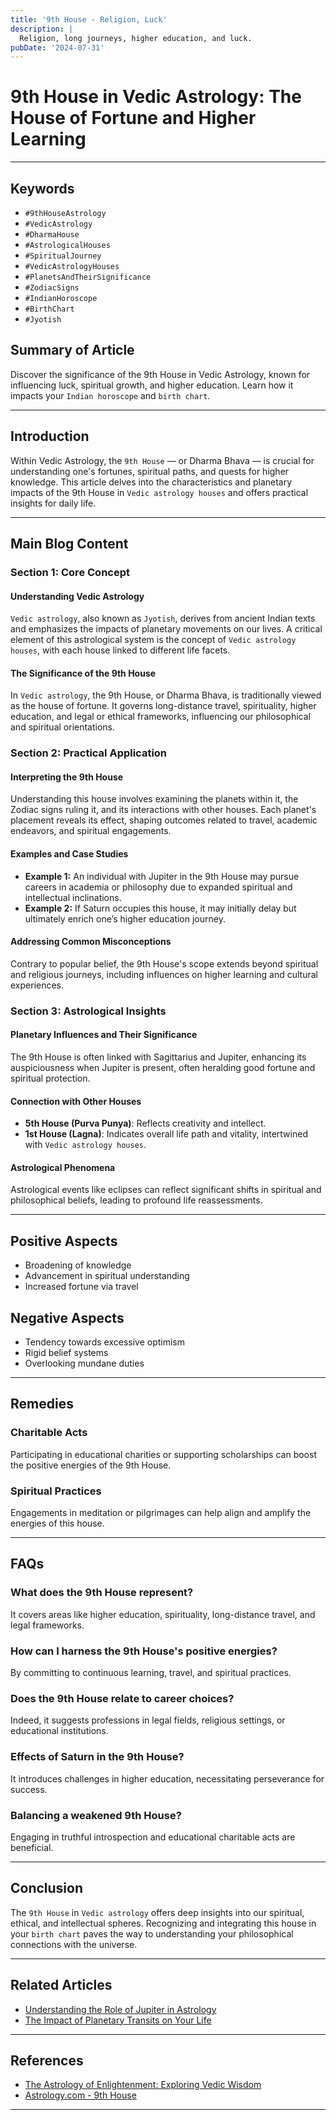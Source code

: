 ```yaml
---
title: '9th House - Religion, Luck'
description: |
  Religion, long journeys, higher education, and luck.
pubDate: '2024-07-31'
---
```


# 9th House in Vedic Astrology: The House of Fortune and Higher Learning

---

## Keywords
- `#9thHouseAstrology`
- `#VedicAstrology`
- `#DharmaHouse`
- `#AstrologicalHouses`
- `#SpiritualJourney`
- `#VedicAstrologyHouses`
- `#PlanetsAndTheirSignificance`
- `#ZodiacSigns`
- `#IndianHoroscope`
- `#BirthChart`
- `#Jyotish`

## Summary of Article
Discover the significance of the 9th House in Vedic Astrology, known for influencing luck, spiritual growth, and higher education. Learn how it impacts your `Indian horoscope` and `birth chart`.

---

## Introduction
Within Vedic Astrology, the `9th House` — or Dharma Bhava — is crucial for understanding one's fortunes, spiritual paths, and quests for higher knowledge. This article delves into the characteristics and planetary impacts of the 9th House in `Vedic astrology houses` and offers practical insights for daily life.

---

## Main Blog Content 

### **Section 1: Core Concept**
#### Understanding Vedic Astrology
`Vedic astrology`, also known as `Jyotish`, derives from ancient Indian texts and emphasizes the impacts of planetary movements on our lives. A critical element of this astrological system is the concept of `Vedic astrology houses`, with each house linked to different life facets.

#### The Significance of the 9th House
In `Vedic astrology`, the 9th House, or Dharma Bhava, is traditionally viewed as the house of fortune. It governs long-distance travel, spirituality, higher education, and legal or ethical frameworks, influencing our philosophical and spiritual orientations.

### **Section 2: Practical Application**
#### Interpreting the 9th House 
Understanding this house involves examining the planets within it, the Zodiac signs ruling it, and its interactions with other houses. Each planet's placement reveals its effect, shaping outcomes related to travel, academic endeavors, and spiritual engagements.

#### Examples and Case Studies
- **Example 1:** An individual with Jupiter in the 9th House may pursue careers in academia or philosophy due to expanded spiritual and intellectual inclinations.
- **Example 2:** If Saturn occupies this house, it may initially delay but ultimately enrich one’s higher education journey.

#### Addressing Common Misconceptions 
Contrary to popular belief, the 9th House's scope extends beyond spiritual and religious journeys, including influences on higher learning and cultural experiences.

### **Section 3: Astrological Insights**
#### Planetary Influences and Their Significance
The 9th House is often linked with Sagittarius and Jupiter, enhancing its auspiciousness when Jupiter is present, often heralding good fortune and spiritual protection.

#### Connection with Other Houses
- **5th House (Purva Punya)**: Reflects creativity and intellect.
- **1st House (Lagna)**: Indicates overall life path and vitality, intertwined with `Vedic astrology houses`.

#### Astrological Phenomena
Astrological events like eclipses can reflect significant shifts in spiritual and philosophical beliefs, leading to profound life reassessments.

---

## Positive Aspects 
- Broadening of knowledge
- Advancement in spiritual understanding
- Increased fortune via travel

## Negative Aspects 
- Tendency towards excessive optimism
- Rigid belief systems
- Overlooking mundane duties

---

## Remedies
### Charitable Acts
Participating in educational charities or supporting scholarships can boost the positive energies of the 9th House.

### Spiritual Practices
Engagements in meditation or pilgrimages can help align and amplify the energies of this house.

---

## FAQs 
### **What does the 9th House represent?**
It covers areas like higher education, spirituality, long-distance travel, and legal frameworks.

### **How can I harness the 9th House's positive energies?**
By committing to continuous learning, travel, and spiritual practices.

### **Does the 9th House relate to career choices?**
Indeed, it suggests professions in legal fields, religious settings, or educational institutions.

### **Effects of Saturn in the 9th House?**
It introduces challenges in higher education, necessitating perseverance for success.

### **Balancing a weakened 9th House?**
Engaging in truthful introspection and educational charitable acts are beneficial.

---

## Conclusion
The `9th House` in `Vedic astrology` offers deep insights into our spiritual, ethical, and intellectual spheres. Recognizing and integrating this house in your `birth chart` paves the way to understanding your philosophical connections with the universe.

---

## Related Articles
- [Understanding the Role of Jupiter in Astrology](link)
- [The Impact of Planetary Transits on Your Life](link)

---

## References
- [The Astrology of Enlightenment: Exploring Vedic Wisdom](http://vedicwisdom.com)
- [Astrology.com - 9th House](https://www.astrology.com)

---